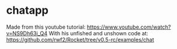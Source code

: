 # chatapp
Made from this youtube tutorial: https://www.youtube.com/watch?v=NS9Dh63i_Q4
With his unfished and unshown code at: https://github.com/rwf2/Rocket/tree/v0.5-rc/examples/chat 
